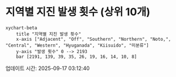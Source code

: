# 지역별 지진 발생 횟수 (상위 10개)

```mermaid
xychart-beta
    title "지역별 지진 발생 횟수"
    x-axis ["Adjacent", "Off", "Southern", "Northern", "Noto,", "Central", "Western", "Hyuganada", "Kiisuido", "미분류"]
    y-axis "발생 횟수" 0 --> 2193
    bar [2191, 139, 39, 35, 26, 19, 16, 14, 10, 8]
```

업데이트 시간: 2025-09-17 03:12:40
